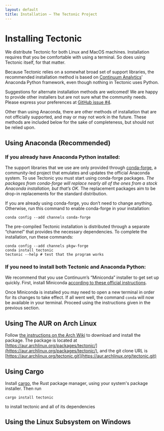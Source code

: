 ```yaml
---
layout: default
title: Installation — The Tectonic Project
---
```


# Installing Tectonic

We distribute Tectonic for both Linux and MacOS machines. Installation
requires that you be comfortable with using a terminal. So does using Tectonic
itself, for that matter.

Because Tectonic relies on a somewhat broad set of support libraries, the
recommended installation method is based on
[Continuum Analytics](https://www.continuum.io/)’ Anaconda Python framework,
even though nothing in Tectonic uses Python.

<p class="bs-callout bs-callout-warning">Suggestions for alternate
installation methods are welcomed! We are happy to provide other installers
but are not sure what the community needs. Please express your preferences at
<a href="https://github.com/tectonic-typesetting/tectonic/issues/4">GitHub
issue #4</a>.</p>

Other than using Anaconda, there are other methods of installation
that are not officially supported, and may or may not work in the future.
These methods are included below for the sake of completeness,
but should not be relied upon.

## Using Anaconda (Recommended)
### If you already have Anaconda Python installed:

The support libraries that we use are only provided through
[conda-forge](http://conda-forge.github.io/), a community-led project that
emulates and updates the official Anaconda system. To use Tectonic you must
start using conda-forge packages. *The packages from conda-forge will replace
nearly all of the ones from a stock Anaconda installation, but that’s OK.* The
replacement packages aim to be drop-in replacements for the standard
distribution.

If you are already using conda-forge, you don’t need to change anything.
Otherwise, run this command to enable conda-forge in your installation:

```
conda config --add channels conda-forge
```

The pre-compiled Tectonic installation is distributed through a separate
“channel” that provides the necessary dependencies. To complete the
installation, run these commands:

```
conda config --add channels pkgw-forge
conda install tectonic
tectonic --help # test that the program works
```


### If you need to install both Tectonic and Anaconda Python:

We recommend that you use Continuum’s “Miniconda” installer to get set up
quickly. First, install Miniconda
[according to these official instructions](https://conda.io/docs/install/quick.html).

Once Miniconda is installed you may need to open a new terminal in order for
its changes to take effect. If all went well, the command `conda` will now be
available in your terminal. Proceed using the instructions given in the
previous section.

## Using The AUR on Arch Linux

Follow [the instructions on the Arch Wiki](https://wiki.archlinux.org/index.php/Arch_User_Repository#Installing_packages)
to download and install the package.
The package is located at [https://aur.archlinux.org/packages/tectonic/](https://aur.archlinux.org/packages/tectonic/),
and the git clone URL is [https://aur.archlinux.org/tectonic.git](https://aur.archlinux.org/tectonic.git)

## Using Cargo

Install [cargo](http://doc.crates.io/), the Rust package manager,
using your system's package installer.
Then run
```
cargo install tectonic
```
to install tectonic and all of its dependencies

## Using the Linux Subsystem on Windows
